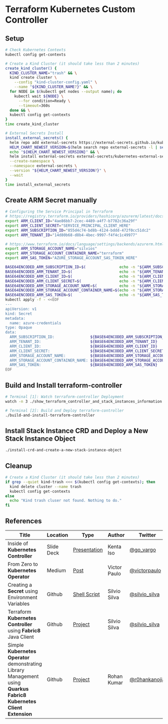 # Terraform Kubernetes Custom Controller

## Setup

```bash
# Check Kubernetes Contexts
kubectl config get-contexts

# Create a Kind Cluster (it should take less than 2 minutes)
create_kind_cluster() {
  KIND_CLUSTER_NAME="trash" && \
  kind create cluster \
    --config "kind-cluster-config.yaml" \
    --name "${KIND_CLUSTER_NAME?}" && \
  for NODE in $(kubectl get nodes --output name); do
    kubectl wait ${NODE} \
      --for condition=Ready \
      --timeout=360s
  done && \
  kubectl config get-contexts
}
time create_kind_cluster

# External Secrets Install
install_external_secrets() {
  helm repo add external-secrets https://external-secrets.github.io/kubernetes-external-secrets/ && \
  HELM_CHART_NEWEST_VERSION=$(helm search repo external-secrets -l | sed 1d | awk '{ print $2}' | sort --version-sort | tail --lines 1) && \
  echo "${HELM_CHART_NEWEST_VERSION}" && \
  helm install external-secrets external-secrets/kubernetes-external-secrets \
  --create-namespace \
  --namespace external-secrets \
  --version "${HELM_CHART_NEWEST_VERSION?}" \
  --wait
}
time install_external_secrets
```

## Create ARM Secret manually

```bash
# Configuring the Service Principal in Terraform
# https://registry.terraform.io/providers/hashicorp/azurerm/latest/docs/guides/service_principal_client_secret#configuring-the-service-principal-in-terraform
export ARM_CLIENT_ID="4ae86bb7-2cec-4489-a4f7-b7782c36a29f"
export ARM_CLIENT_SECRET="SERVICE_PRINCIPAL_CLIENT_HERE"
export ARM_SUBSCRIPTION_ID="855d4c74-bd8b-4124-bddd-472f0cc51dc2"
export ARM_TENANT_ID="14d80b68-d8b4-4bec-9997-f4f4c1c49977"

# https://www.terraform.io/docs/language/settings/backends/azurerm.html
export ARM_STORAGE_ACCOUNT_NAME="silvios"
export ARM_STORAGE_ACCOUNT_CONTAINER_NAME="terraform"
export ARM_SAS_TOKEN="AZURE_STORAGE_ACCOUNT_SAS_TOKEN_HERE"

BASE64ENCODED_ARM_SUBSCRIPTION_ID=$(               echo -n "${ARM_SUBSCRIPTION_ID?}"                | base64 | tr -d "\n") && \
BASE64ENCODED_ARM_TENANT_ID=$(                     echo -n "${ARM_TENANT_ID?}"                      | base64 | tr -d "\n") && \
BASE64ENCODED_ARM_CLIENT_ID=$(                     echo -n "${ARM_CLIENT_ID?}"                      | base64 | tr -d "\n") && \
BASE64ENCODED_ARM_CLIENT_SECRET=$(                 echo -n "${ARM_CLIENT_SECRET?}"                  | base64 | tr -d "\n") && \
BASE64ENCODED_ARM_STORAGE_ACCOUNT_NAME=$(          echo -n "${ARM_STORAGE_ACCOUNT_NAME?}"           | base64 | tr -d "\n") && \
BASE64ENCODED_ARM_STORAGE_ACCOUNT_CONTAINER_NAME=$(echo -n "${ARM_STORAGE_ACCOUNT_CONTAINER_NAME?}" | base64 | tr -d "\n") && \
BASE64ENCODED_ARM_SAS_TOKEN=$(                     echo -n "${ARM_SAS_TOKEN?}"                      | base64 | tr -d "\n") && \
kubectl apply -f - <<EOF
---
apiVersion: v1
kind: Secret
metadata:
  name: azure-credentials
type: Opaque
data:
  ARM_SUBSCRIPTION_ID:                ${BASE64ENCODED_ARM_SUBSCRIPTION_ID}
  ARM_TENANT_ID:                      ${BASE64ENCODED_ARM_TENANT_ID}
  ARM_CLIENT_ID:                      ${BASE64ENCODED_ARM_CLIENT_ID}
  ARM_CLIENT_SECRET:                  ${BASE64ENCODED_ARM_CLIENT_SECRET}
  ARM_STORAGE_ACCOUNT_NAME:           ${BASE64ENCODED_ARM_STORAGE_ACCOUNT_NAME}
  ARM_STORAGE_ACCOUNT_CONTAINER_NAME: ${BASE64ENCODED_ARM_STORAGE_ACCOUNT_CONTAINER_NAME}
  ARM_SAS_TOKEN:                      ${BASE64ENCODED_ARM_SAS_TOKEN}
EOF
```

## Build and Install terraform-controller

```bash
# Terminal [1]: Watch terraform-controller Deployment
watch -n 3 ./show_terraform_controller_and_stack_instances_information

# Terminal [2]: Build and Deploy terraform-controller
./build-and-install-terraform-controller
```

## Install Stack Instance CRD and Deploy a New Stack Instance Object

```bash
./install-crd-and-create-a-new-stack-instance-object
```

## Cleanup

```bash
# Create a Kind Cluster (it should take less than 2 minutes)
if grep --quiet kind-trash <<< $(kubectl config get-contexts); then
  kind delete cluster --name trash
  kubectl config get-contexts
else
  echo "Kind trash cluser not found. Nothing to do."
fi
```

## References

Title                                                                                                                 | Location   | Type                                                                                                | Author       | Twitter                                           | Linkedin                                                                      | Github                                         
--------------------------------------------------------------------------------------------------------------------- | ---------- | --------------------------------------------------------------------------------------------------- | ------------ | ------------------------------------------------- | ----------------------------------------------------------------------------- | -----------------------------------------------
Inside of **Kubernetes Controller**                                                                                   | Slide Deck | [Presentation](https://speakerdeck.com/govargo/inside-of-kubernetes-controller?slide=42)            | Kenta Iso    | [@go_vargo](https://twitter.com/go_vargo)         |                                                                               | 
From Zero to **Kubernetes Operator**                                                                                  | Medium     | [Post](https://medium.com/@victorpaulo/from-zero-to-kubernetes-operator-dd06436b9d89)               | Victor Paulo | [@victorpaulo](https://twitter.com/victorpaulo)   | [victorpaulo](https://www.linkedin.com/in/victorpaulo/detail/contact-info/)   |
Creating a **Secret** using Environment Variables                                                                     | Github     | [Shell Script](https://github.com/smsilva/terraform-packager/blob/main/kubernetes/create-secret.sh) | Silvio Silva | [@silvio_silva](https://twitter.com/silvio_silva) | [silviomsilva](https://www.linkedin.com/in/silviomsilva/detail/contact-info/) | 
Terraform **Kubernetes Controller** using **Fabric8** Java Client                                                     | Github     | [Project](https://github.com/smsilva/terraform-kubernetes-controller)                               | Silvio Silva | [@silvio_silva](https://twitter.com/silvio_silva) | [silviomsilva](https://www.linkedin.com/in/silviomsilva/detail/contact-info/) | [smsilva](https://github.com/smsilva)
Simple **Kubernetes Operator** demonstrating Library Management using **Quarkus Fabric8 Kubernetes Client Extension** | Github     | [Project](https://github.com/rohanKanojia/librarybookoperatorinjava)                                | Rohan Kumar  | [@r0hankanojia](https://twitter.com/r0hankanojia) |                                                                               | [rohanKanojia](https://github.com/rohanKanojia)
